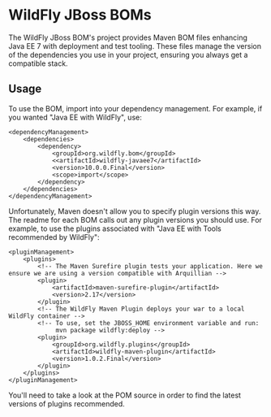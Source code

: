 WildFly JBoss BOMs
==================

The WildFly JBoss BOM's project provides Maven BOM files enhancing Java EE 7 with deployment and test tooling. These files manage the version of the dependencies you use in your project, ensuring you always get a compatible stack.

Usage
-----

To use the BOM, import into your dependency management. For example, if you wanted "Java EE with WildFly", use:

    <dependencyManagement>
        <dependencies>
            <dependency>
                <groupId>org.wildfly.bom</groupId>
                <<artifactId>wildfly-javaee7</artifactId>
                <version>10.0.0.Final</version>
                <scope>import</scope>
            </dependency>
        </dependencies>
    </dependencyManagement> 
	
Unfortunately, Maven doesn't allow you to specify plugin versions this way. The readme for each BOM calls out any plugin versions you should use. For example, to use the plugins associated with "Java EE with Tools recommended by WildFly":

    <pluginManagement>
        <plugins>
            <!-- The Maven Surefire plugin tests your application. Here we ensure we are using a version compatible with Arquillian -->
            <plugin>
                <artifactId>maven-surefire-plugin</artifactId>
                <version>2.17</version>
            </plugin>
            <!-- The WildFly Maven Plugin deploys your war to a local WildFly container -->
            <!-- To use, set the JBOSS_HOME environment variable and run:
                 mvn package wildfly:deploy -->
            <plugin>
                <groupId>org.wildfly.plugins</groupId>
                <artifactId>wildfly-maven-plugin</artifactId>
                <version>1.0.2.Final</version>
            </plugin>
        </plugins>
    </pluginManagement>

You'll need to take a look at the POM source in order to find the latest versions of plugins recommended.

